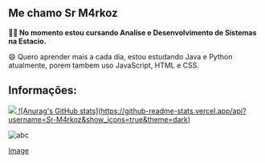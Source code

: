 ## Me chamo Sr M4rkoz

**👨‍💻 No momento estou cursando Analise e Desenvolvimento de Sistemas na Estacio.**

😄 Quero aprender mais a cada dia, estou estudando Java e Python atualmente, porem tambem uso JavaScript, HTML e CSS.

## Informações:

<a href="">
  <img src="https://img.shields.io/badge/Gmail-D14836?style=for-the-badge&logo=gmail&logoColor=white"/>
</a>

<a href="https://github.com/Sr-M4rkoz">
![Anurag's GitHub stats](https://github-readme-stats.vercel.app/api?username=Sr-M4rkoz&show_icons=true&theme=dark)
</a>

![abc](https://github-readme-stats.vercel.app/api?username=Sr-M4rkoz&show_icons=true&theme=dark)

[Image](https://github-readme-stats.vercel.app/api?username=Sr-M4rkoz&show_icons=true&theme=dark)
